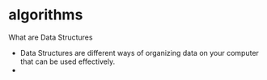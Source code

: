 # algorithms

What are Data Structures
  *  Data Structures are different ways of organizing data on your computer that can be used effectively.
  *  